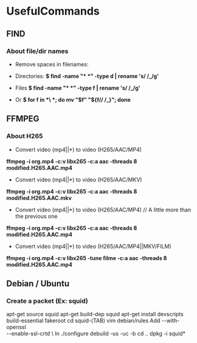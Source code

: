 # UsefulCommands

## FIND

### About file/dir names

- Remove spaces in filenames:

- Directories:
__$ find -name "* *" -type d | rename 's/ /_/g'__

- Files
__$ find -name "* *" -type f | rename 's/ /_/g'__

- Or
__$ for f in *\ *; do mv "$f" "${f// /_}"; done__

## FFMPEG

### About H265

- Convert video (mp4||*) to video (H265/AAC/MP4)

__ffmpeg -i org.mp4 -c:v libx265 -c:a aac -threads 8 modified.H265.AAC.mp4__

- Convert video (mp4||*) to video (H265/AAC/MKV)

__ffmpeg -i org.mp4 -c:v libx265 -c:a aac -threads 8 modified.H265.AAC.mkv__

- Convert video (mp4||*) to video (H265/AAC/MP4) // A little more than the previous one

__ffmpeg -i org.mp4 -c:v libx265 -c:a aac -threads 8 modified.H265.AAC.mp4__

- Convert video (mp4||*) to video (H265/AAC/MP4||MKV/FILM) 

__ffmpeg -i org.mp4 -c:v libx265 -tune filme -c:a aac -threads 8 modified.H265.AAC.mp4__


## Debian / Ubuntu

### Create a packet (Ex: squid)

apt-get source squid
apt-get build-dep squid
apt-get install devscripts build-essential fakeroot
cd squid-(TAB)
vim debian/rules
Add --with-openssl \
    --enable-ssl-crtd \ 
In
./configure
debuild -us -uc -b
cd ..
dpkg -i squid*
